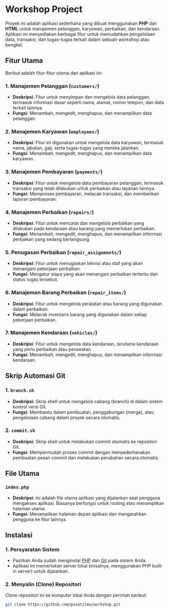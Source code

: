 # Workshop Project

Proyek ini adalah aplikasi sederhana yang dibuat menggunakan **PHP** dan **HTML** untuk manajemen pelanggan, karyawan, perbaikan, dan kendaraan. Aplikasi ini menyediakan berbagai fitur untuk memudahkan pengelolaan data, transaksi, dan tugas-tugas terkait dalam sebuah workshop atau bengkel.

## Fitur Utama

Berikut adalah fitur-fitur utama dari aplikasi ini:

### 1. **Manajemen Pelanggan (`customers/`)**
   - **Deskripsi**: Fitur untuk menyimpan dan mengelola data pelanggan, termasuk informasi dasar seperti nama, alamat, nomor telepon, dan data terkait lainnya.
   - **Fungsi**: Menambah, mengedit, menghapus, dan menampilkan data pelanggan.

### 2. **Manajemen Karyawan (`employees/`)**
   - **Deskripsi**: Fitur ini digunakan untuk mengelola data karyawan, termasuk nama, jabatan, gaji, serta tugas-tugas yang mereka jalankan.
   - **Fungsi**: Menambah, mengedit, menghapus, dan menampilkan data karyawan.

### 3. **Manajemen Pembayaran (`payments/`)**
   - **Deskripsi**: Fitur untuk mengelola data pembayaran pelanggan, termasuk transaksi yang telah dilakukan untuk perbaikan atau layanan lainnya.
   - **Fungsi**: Memproses pembayaran, melacak transaksi, dan memberikan laporan pembayaran.

### 4. **Manajemen Perbaikan (`repairs/`)**
   - **Deskripsi**: Fitur untuk mencatat dan mengelola perbaikan yang dilakukan pada kendaraan atau barang yang memerlukan perbaikan.
   - **Fungsi**: Menambah, mengedit, menghapus, dan menampilkan informasi perbaikan yang sedang berlangsung.

### 5. **Penugasan Perbaikan (`repair_assignments/`)**
   - **Deskripsi**: Fitur untuk menugaskan teknisi atau staf yang akan menangani pekerjaan perbaikan.
   - **Fungsi**: Mengatur siapa yang akan menangani perbaikan tertentu dan status tugas tersebut.

### 6. **Manajemen Barang Perbaikan (`repair_items/`)**
   - **Deskripsi**: Fitur untuk mengelola peralatan atau barang yang digunakan dalam perbaikan.
   - **Fungsi**: Melacak inventaris barang yang digunakan dalam setiap pekerjaan perbaikan.

### 7. **Manajemen Kendaraan (`vehicles/`)**
   - **Deskripsi**: Fitur untuk mengelola data kendaraan, terutama kendaraan yang perlu perbaikan atau perawatan.
   - **Fungsi**: Menambah, mengedit, menghapus, dan menampilkan informasi kendaraan.

## Skrip Automasi Git

### 1. **`branch.sh`**
   - **Deskripsi**: Skrip shell untuk mengelola cabang (branch) di dalam sistem kontrol versi Git.
   - **Fungsi**: Membantu dalam pembuatan, penggabungan (merge), atau pengelolaan cabang dalam proyek secara otomatis.

### 2. **`commit.sh`**
   - **Deskripsi**: Skrip shell untuk melakukan commit otomatis ke repositori Git.
   - **Fungsi**: Mempermudah proses commit dengan menyederhanakan pembuatan pesan commit dan melakukan perubahan secara otomatis.

## File Utama

### **`index.php`**
   - **Deskripsi**: Ini adalah file utama aplikasi yang dijalankan saat pengguna mengakses aplikasi. Biasanya berfungsi untuk routing atau menampilkan halaman utama.
   - **Fungsi**: Menampilkan halaman depan aplikasi dan mengarahkan pengguna ke fitur lainnya.

## Instalasi

### 1. **Persyaratan Sistem**
   - Pastikan Anda sudah menginstal [PHP](https://www.php.net/downloads) dan [Git](https://git-scm.com/downloads) pada sistem Anda.
   - Aplikasi ini memerlukan server lokal (misalnya, menggunakan PHP built-in server) untuk dijalankan.

### 2. **Menyalin (Clone) Repositori**

   Clone repositori ini ke komputer lokal Anda dengan perintah berikut:

   ```bash
   git clone https://github.com/pusatilmu/workshop.git
